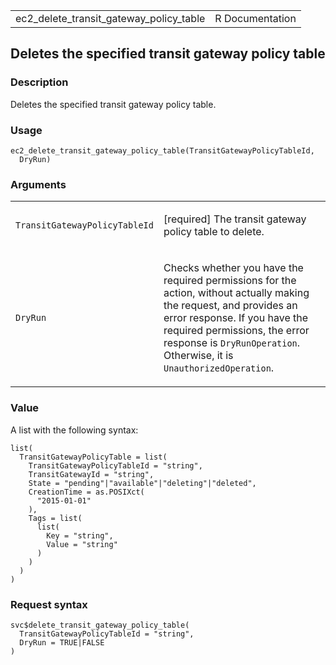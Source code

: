 <table style="width: 100%;">
<tbody>
<tr class="odd">
<td>ec2_delete_transit_gateway_policy_table</td>
<td style="text-align: right;">R Documentation</td>
</tr>
</tbody>
</table>

## Deletes the specified transit gateway policy table

### Description

Deletes the specified transit gateway policy table.

### Usage

    ec2_delete_transit_gateway_policy_table(TransitGatewayPolicyTableId,
      DryRun)

### Arguments

<table>
<colgroup>
<col style="width: 35%" />
<col style="width: 65%" />
</colgroup>
<tbody>
<tr class="odd">
<td><code
id="ec2_delete_transit_gateway_policy_table_:_TransitGatewayPolicyTableId">TransitGatewayPolicyTableId</code></td>
<td><p>[required] The transit gateway policy table to delete.</p></td>
</tr>
<tr class="even">
<td><code
id="ec2_delete_transit_gateway_policy_table_:_DryRun">DryRun</code></td>
<td><p>Checks whether you have the required permissions for the action,
without actually making the request, and provides an error response. If
you have the required permissions, the error response is
<code>DryRunOperation</code>. Otherwise, it is
<code>UnauthorizedOperation</code>.</p></td>
</tr>
</tbody>
</table>

### Value

A list with the following syntax:

    list(
      TransitGatewayPolicyTable = list(
        TransitGatewayPolicyTableId = "string",
        TransitGatewayId = "string",
        State = "pending"|"available"|"deleting"|"deleted",
        CreationTime = as.POSIXct(
          "2015-01-01"
        ),
        Tags = list(
          list(
            Key = "string",
            Value = "string"
          )
        )
      )
    )

### Request syntax

    svc$delete_transit_gateway_policy_table(
      TransitGatewayPolicyTableId = "string",
      DryRun = TRUE|FALSE
    )
